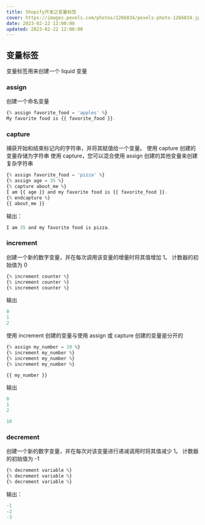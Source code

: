 ```yaml
---
title: Shopify开发之变量标签
cover: https://images.pexels.com/photos/1266834/pexels-photo-1266834.jpeg
date: 2023-02-22 12:00:00
updated: 2023-02-22 12:00:00
---
```

## 变量标签
变量标签用来创建一个 liquid 变量

### assign
创建一个命名变量
```js
{% assign favorite_food = 'apples' %}
My favorite food is {{ favorite_food }}.
```
### capture
捕获开始和结束标记内的字符串，并将其赋值给一个变量。 使用 capture 创建的变量存储为字符串
使用 capture，您可以混合使用 assign 创建的其他变量来创建复杂字符串
```js
{% assign favorite_food = 'pizza' %}
{% assign age = 35 %}
{% capture about_me %}
I am {{ age }} and my favorite food is {{ favorite_food }}.
{% endcapture %}
{{ about_me }}
```
输出：
```js
I am 35 and my favorite food is pizza. 
```
### increment
创建一个新的数字变量，并在每次调用该变量的增量时将其值增加 1。 计数器的初始值为 0
```js
{% increment counter %}
{% increment counter %}
{% increment counter %}
```
输出
```js
0
1
2
```
使用 increment 创建的变量与使用 assign 或 capture 创建的变量是分开的
```js
{% assign my_number = 10 %}
{% increment my_number %}
{% increment my_number %}
{% increment my_number %}

{{ my_number }}
```
输出
```js
0
1
2

10
```
### decrement
创建一个新的数字变量，并在每次对该变量进行递减调用时将其值减少 1。 计数器的初始值为 -1
```js
{% decrement variable %}
{% decrement variable %}
{% decrement variable %}
```
输出：
```js
-1
-2
-3
```